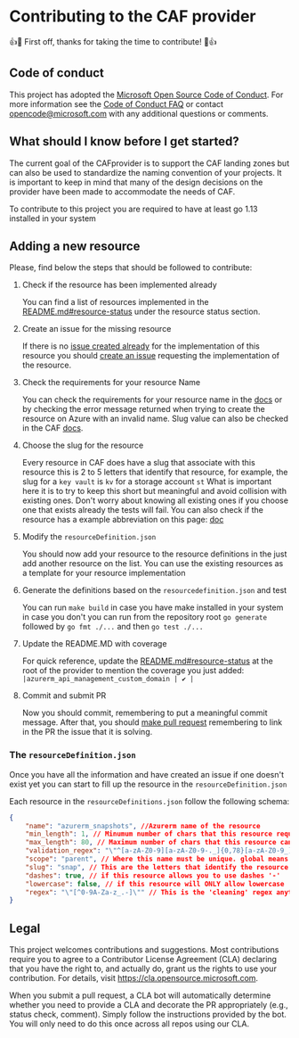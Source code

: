 # Contributing to the CAF provider

👍🎉 First off, thanks for taking the time to contribute! 🎉👍

## Code of conduct

This project has adopted the [Microsoft Open Source Code of Conduct](https://opensource.microsoft.com/codeofconduct/).
For more information see the [Code of Conduct FAQ](https://opensource.microsoft.com/codeofconduct/faq/) or
contact [opencode@microsoft.com](mailto:opencode@microsoft.com) with any additional questions or comments.

## What should I know before I get started?

The current goal of the CAFprovider is to support the CAF landing zones but can also be used to standardize the naming convention of your projects. It is important to keep in mind that many of the design decisions on the provider have been made to accommodate the needs of CAF.

To contribute to this project you are required to have at least go 1.13 installed in your system

## Adding a new resource

Please, find below the steps that should be followed to contribute:

1. Check if the resource has been implemented already

    You can find a list of resources implemented in the [README.md#resource-status](../README.md) under the resource status section.

2. Create an issue for the missing resource

    If there is no [issue created already](https://github.com/claranet/terraform-provider-azurecaf/issues) for the implementation of this resource you should [create an issue](https://docs.github.com/en/free-pro-team@latest/github/managing-your-work-on-github/creating-an-issue) requesting the implementation of the resource.

3. Check the requirements for your resource Name

    You can check the requirements for your resource name in the [docs](https://docs.microsoft.com/en-us/azure/azure-resource-manager/management/resource-name-rules) or by checking the error message returned when trying to create the resource on Azure with an invalid name. Slug value can also be checked in the CAF [docs](https://docs.microsoft.com/en-us/azure/cloud-adoption-framework/ready/azure-best-practices/resource-abbreviations).

4. Choose the slug for the resource

    Every resource in CAF does have a slug that associate with this resource this is 2 to 5 letters that identify that resource, for example, the slug for a `key vault` is `kv` for a storage account `st` What is important here it is to try to keep this short but meaningful and avoid collision with existing ones. Don't worry about knowing all existing ones if you choose one that exists already the tests will fail. You can also check if the resource has a example abbreviation on this page: [doc](https://learn.microsoft.com/en-us/azure/cloud-adoption-framework/ready/azure-best-practices/resource-abbreviations)

5. Modify the `resourceDefinition.json`

    You should now add your resource to the resource definitions in the just add another resource on the list. You can use the existing resources as a template for your resource implementation

6. Generate the definitions based on the `resourcedefinition.json` and test

    You can run `make build` in case you have make installed in your system in case you don't you can run from the repository root `go generate` followed by `go fmt ./...` and then `go test ./...`

7. Update the README.MD with coverage
 
    For quick reference, update the [README.md#resource-status](../README.md) at the root of the provider to mention the coverage you just added:
    ```|azurerm_api_management_custom_domain | ✔ |```

7. Commit and submit PR

    Now you should commit, remembering to put a meaningful commit message. After that, you should [make pull request](https://docs.github.com/en/free-pro-team@latest/github/collaborating-with-issues-and-pull-requests/creating-a-pull-request) remembering to link in the PR the issue that it is solving.

### The `resourceDefinition.json`

Once you have all the information and have created an issue if one doesn't exist yet you can start to fill up the resource in the `resourceDefinition.json`

Each resource in the `resourceDefinitions.json` follow the following schema:

```json
{
    "name": "azurerm_snapshots", //Azurerm name of the resource
    "min_length": 1, // Minumum number of chars that this resource requires
    "max_length": 80, // Maximum number of chars that this resource can have
    "validation_regex": "\"^[a-zA-Z0-9][a-zA-Z0-9-._]{0,78}[a-zA-Z0-9_]$\"", // A regex expression that will match only a valid resource name
    "scope": "parent", // Where this name must be unique. global means that only one resource with this name it is allowed in azure. parent means that only one resource of this name based in the parent resource. Resource group means only one resource with this name per resource group.
    "slug": "snap", // This are the letters that identify the resource type
    "dashes": true, // if this resource allows you to use dashes '-'
    "lowercase": false, // if this resource will ONLY allow lowercase
    "regex": "\"[^0-9A-Za-z_.-]\"" // This is the 'cleaning' regex anything that is matched by this regex will be removed from the resource name that is why you normally use the negation of all the allowed chars in this regex.
}
```

## Legal

This project welcomes contributions and suggestions.  Most contributions require you to agree to a
Contributor License Agreement (CLA) declaring that you have the right to, and actually do, grant us
the rights to use your contribution. For details, visit https://cla.opensource.microsoft.com.

When you submit a pull request, a CLA bot will automatically determine whether you need to provide
a CLA and decorate the PR appropriately (e.g., status check, comment). Simply follow the instructions
provided by the bot. You will only need to do this once across all repos using our CLA.
